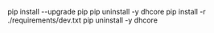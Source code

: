 pip install --upgrade pip
pip uninstall -y dhcore
pip install -r ./requirements/dev.txt
pip uninstall -y dhcore